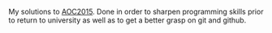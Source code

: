 My solutions to [AOC2015](https://adventofcode.com/2015). 
Done in order to sharpen programming skills prior to return to university as well as to get a better grasp on git and github. 
